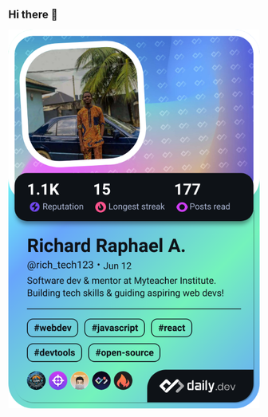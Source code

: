 ## Hi there 👋

<a href="https://app.daily.dev/rich_tech123"><img src="./devcard.png" width="652" alt="Richard Raphael A.'s Dev Card"/></a>

